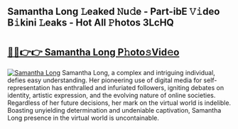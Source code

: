 ## Samantha Long 𝙻eaked 𝙽u𝚍e - Part-ibE 𝚅𝚒deo B𝚒kini 𝙻eaks - Hot All 𝙿hotos 3LcHQ

# <h2><a href="http://ld268f.urlbe.top/?page=Samantha+Long">🔗🔗👉👉 Samantha Long P𝚑oto𝚜Vid𝚎o</a></h2>

[![Samantha Long](https://i.imgur.com/eBuTRDB.gif)](http://ld268f.urlbe.top/?page=Samantha+Long)
Samantha Long, a complex and intriguing individual, defies easy understanding. Her pioneering use of digital media for self-representation has enthralled and infuriated followers, igniting debates on identity, artistic expression, and the evolving nature of online societies. Regardless of her future decisions, her mark on the virtual world is indelible. Boasting unyielding determination and undeniable captivation, Samantha Long presence in the virtual world is uncontainable.
